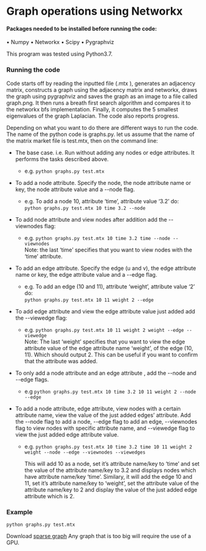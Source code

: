 # Graph operations using Networkx

#### Packages needed to be installed before running the code:
•	Numpy
•	Networkx
•	Scipy
•	Pygraphviz

This program was tested using Python3.7.

### Running the code
Code starts off by reading the inputted file (.mtx ), generates an adjacency matrix, constructs a graph using the adjacency matrix and networkx, draws the graph using pygraphviz and saves the graph as an image to a file called graph.png. It then runs a breath first search algorithm and compares it to the networkx bfs implementation. Finally, it computes the 5 smallest eigenvalues of the graph Laplacian. The code also reports progress. 

Depending on what you want to do there are different ways to run the code.
The name of the python code is graphs.py. let us assume that the name of the matrix market file is test.mtx, then on the command line:

- The base case. i.e. Run without adding any nodes or edge attributes. It performs the tasks described above. 
  - e.g. ```python graphs.py test.mtx```
  
- To add a node attribute. Specify the node, the node attribute name or key, the node attribute value and a --node flag. 
  - e.g. To add a node 10, attribute ‘time’, attribute value ‘3.2’ do:\
    ```python graphs.py test.mtx 10 time 3.2 --node```
  
- To add node attribute and view nodes after addition add the --viewnodes flag:
  - e.g. ```python graphs.py test.mtx 10 time 3.2 time --node --viewnodes```\
    Note: the last ‘time’ specifies that you want to view nodes with the ‘time’ attribute. 
  
- To add an edge attribute. Specify the edge (u and v), the edge attribute name or key, the edge attribute value and a --edge flag.
  - e.g. To add an edge (10 and 11), attribute ‘weight’, attribute value ‘2’ do:\
  ```python graphs.py test.mtx 10 11 weight 2 --edge```
  
- To add edge attribute and view the edge attribute value just added add the --viewedge flag:
  - e.g. ```python graphs.py test.mtx 10 11 weight 2 weight --edge --viewedge```\
    Note: The last ‘weight’ specifies that you want to view the edge attribute value of the edge attribute name ‘weight’, of the edge (10, 11). Which should output   2. This can be useful if you want to confirm that the attribute was added.
  
- To only add a node attribute and an edge attribute , add the --node and --edge flags.
  - e.g ```python graphs.py test.mtx 10 time 3.2 10 11 weight 2 --node --edge```
  
- To add a node attribute, edge attribute, view nodes with a certain attribute name, view the value of the just added edges’ attribute. Add the --node flag to add a node, --edge flag to add an edge, --viewnodes flag to view nodes with specific attribute name, and --viewedge flag to view the just added edge attribute value. 
  - e.g. ```python graphs.py test.mtx 10 time 3.2 time 10 11 weight 2 weight --node --edge --viewnodes --viewedges```

    This will add 10 as a node, set it’s attribute name/key to ‘time’ and set the value of the attribute name/key to 3.2 and displays nodes which have attribute  name/key ‘time’. Similary, it will add the edge 10 and 11, set it’s attribute name/key to ‘weight’, set the attribute value of the attribute name/key to 2 and display the value of the just added edge attribute which is 2. 

### Example 
```
python graphs.py test.mtx
```

Download [sparse graph](https://sparse.tamu.edu/)
Any graph that is too big will require the use of a GPU.
 
